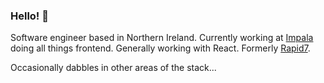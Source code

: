 ### Hello! 👋

Software engineer based in Northern Ireland. Currently working at [Impala](https://impala.travel/) doing all things frontend. Generally working with React. Formerly [Rapid7](https://www.rapid7.com/).

Occasionally dabbles in other areas of the stack...

<!--
**r-edw/r-edw** is a ✨ _special_ ✨ repository because its `README.md` (this file) appears on your GitHub profile.

Here are some ideas to get you started:

- 🔭 I’m currently working on ...
- 🌱 I’m currently learning ...
- 👯 I’m looking to collaborate on ...
- 🤔 I’m looking for help with ...
- 💬 Ask me about ...
- 📫 How to reach me: ...
- 😄 Pronouns: ...
- ⚡ Fun fact: ...
-->

